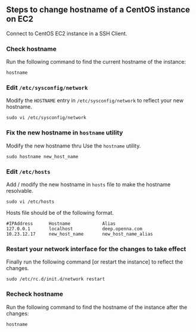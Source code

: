 ## Steps to change hostname of a CentOS instance on EC2

Connect to CentOS EC2 instance in a SSH Client.

### Check hostname
Run the following command to find the current hostname of the instance:
```
hostname
```

### Edit `/etc/sysconfig/network`
Modify the `HOSTNAME` entry in `/etc/sysconfig/network` to reflect your new hostname.
```
sudo vi /etc/sysconfig/network
```

### Fix the new hostname in `hostname` utility
Modify the new hostname thru Use the `hostname` utility.
```
sudo hostname new_host_name
```

### Edit `/etc/hosts`
Add / modify the new hostname in `hosts` file to make the hostname resolvable.
```
sudo vi /etc/hosts
```

Hosts file should be of the following format.
```
#IPAddress		Hostname			Alias
127.0.0.1		localhost			deep.openna.com
10.23.12.17		new_host_name	 	new_host_name_alias
```

### Restart your network interface for the changes to take effect
Finally run the following command [or restart the instance] to reflect the changes.

```
sudo /etc/rc.d/init.d/network restart
```

### Recheck hostname
Run the following command to find the hostname of the instance after the changes:
```
hostname
```
